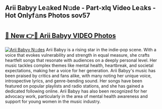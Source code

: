 ## Arii Babyy Le𝚊ked N𝚞de - Part-xIq Video Le𝚊ks - Hot Onlyf𝚊ns Photos sov57

# <h2><a href="http://ac20954.deff.icu/?id=Arii+Babyy">🔗 New 👉🔴 Arii Babyy VIDEO Photos</a></h2>

[![Arii Babyy N𝚞des](https://i.imgur.com/rIISA9y.gif)](http://ac20954.deff.icu/?id=Arii+Babyy)
Arii Babyy is a rising star in the indie-pop scene. With a voice that evokes vulnerability and strength in equal measure, she crafts heartfelt songs that resonate with audiences on a deeply personal level. Her music tackles complex themes like mental health, heartbreak, and societal expectations, making her a voice for her generation. Arii Babyy's music has been praised by critics and fans alike, with many noting her unique voice, introspective lyrics, and genre-bending sound. Her songs have been featured on popular playlists and radio stations, and she has gained a dedicated following online. Arii Babyy has also been recognized for her advocacy work, particularly in the area of mental health awareness and support for young women in the music industry.
